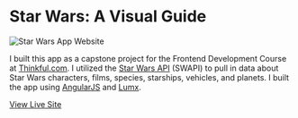 # Star Wars: A Visual Guide
![Star Wars App Website](https://sarvey-webdev.com/assets/img/starwars.jpg)

I built this app as a capstone project for the Frontend Development Course at [Thinkful.com](https://www.thinkful.com/). I utilized the
[Star Wars API](http://swapi.co/) (SWAPI) to pull in data about Star Wars characters, films, species, starships, vehicles, and planets. I
built the app using [AngularJS](https://angularjs.org/) and [Lumx](http://ui.lumapps.com/). 

[View Live Site](https://starwars-visualguide.com)
